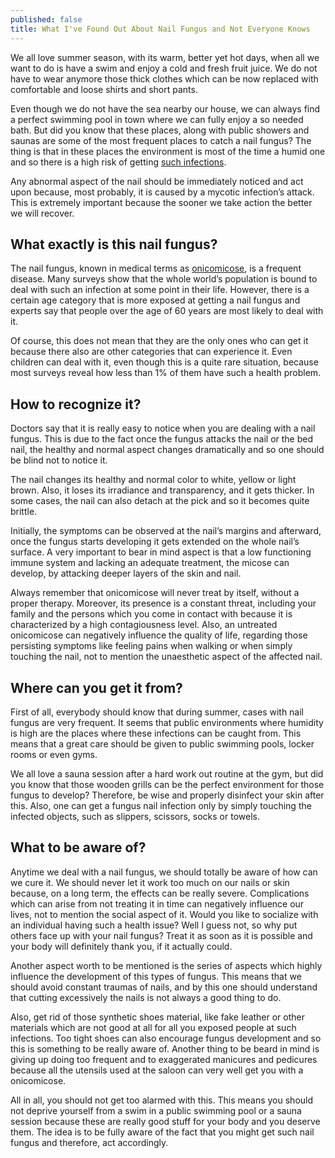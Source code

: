 ```yaml
---
published: false
title: What I've Found Out About Nail Fungus and Not Everyone Knows
---
```

We all love summer season, with its warm, better yet hot days, when all we want to do is have a swim and enjoy a cold and fresh fruit juice. We do not have to wear anymore those thick clothes which can be now replaced with comfortable and loose shirts and short pants.

Even though we do not have the sea nearby our house, we can always find a perfect swimming pool in town where we can fully enjoy a so needed bath. But did you know that these places, along with public showers and saunas are some of the most frequent places to catch a nail fungus? The thing is that in these places the environment is most of the time a humid one and so there is a high risk of getting [such infections](https://medlineplus.gov/ency/article/001330.htm "Fungal nail infection").

Any abnormal aspect of the nail should be immediately noticed and act upon because, most probably, it is caused by a mycotic infection’s attack. This is extremely important because the sooner we take action the better we will recover. 

## What exactly is this nail fungus?

The nail fungus, known in medical terms as [onicomicose](https://www.ncbi.nlm.nih.gov/pubmedhealth/PMHT0024766/ "Onychomycosis (Toenail Fungus)"), is a frequent disease. Many surveys show that the whole world’s population is bound to deal with such an infection at some point in their life. However, there is a certain age category that is more exposed at getting a nail fungus and experts say that people over the age of 60 years are most likely to deal with it. 

Of course, this does not mean that they are the only ones who can get it because there also are other categories that can experience it. Even children can deal with it, even though this is a quite rare situation, because most surveys reveal how less than 1% of them have such a health problem. 

## How to recognize it?

Doctors say that it is really easy to notice when you are dealing with a nail fungus. This is due to the fact once the fungus attacks the nail or the bed nail, the healthy and normal aspect changes dramatically and so one should be blind not to notice it. 

The nail changes its healthy and normal color to white, yellow or light brown. Also, it loses its irradiance and transparency, and it gets thicker. In some cases, the nail can also detach at the pick and so it becomes quite brittle.

Initially, the symptoms can be observed at the nail’s margins and afterward, once the fungus starts developing it gets extended on the whole nail’s surface. A very important to bear in mind aspect is that a low functioning immune system and lacking an adequate treatment, the micose can develop, by attacking deeper layers of the skin and nail. 

Always remember that onicomicose will never treat by itself, without a proper therapy. Moreover, its presence is a constant threat, including your family and the persons which you come in contact with because it is characterized by a high contagiousness level. Also, an untreated onicomicose can negatively influence the quality of life, regarding those persisting symptoms like feeling pains when walking or when simply touching the nail, not to mention the unaesthetic aspect of the affected nail. 

## Where can you get it from?

First of all, everybody should know that during summer, cases with nail fungus are very frequent. It seems that public environments where humidity is high are the places where these infections can be caught from. This means that a great care should be given to public swimming pools, locker rooms or even gyms. 

We all love a sauna session after a hard work out routine at the gym, but did you know that those wooden grills can be the perfect environment for those fungus to develop? Therefore, be wise and properly disinfect your skin after this. Also, one can get a fungus nail infection only by simply touching the infected objects, such as slippers, scissors, socks or towels.

## What to be aware of?

Anytime we deal with a nail fungus, we should totally be aware of how can we cure it. We should never let it work too much on our nails or skin because, on a long term, the effects can be really severe. Complications which can arise from not treating it in time can negatively influence our lives, not to mention the social aspect of it. Would you like to socialize with an individual having such a health issue? Well I guess not, so why put others face up with your nail fungus? Treat it as soon as it is possible and your body will definitely thank you, if it actually could. 

Another aspect worth to be mentioned is the series of aspects which highly influence the development of this types of fungus. This means that we should avoid constant traumas of nails, and by this one should understand that cutting excessively the nails is not always a good thing to do. 

Also, get rid of those synthetic shoes material, like fake leather or other materials which are not good at all for all you exposed people at such infections. Too tight shoes can also encourage fungus development and so this is something to be really aware of. Another thing to be beard in mind is giving up doing too frequent and to exaggerated manicures and pedicures because all the utensils used at the saloon can very well get you with a onicomicose. 

All in all, you should not get too alarmed with this. This means you should not deprive yourself from a swim in a public swimming pool or a sauna session because these are really good stuff for your body and you deserve them. The idea is to be fully aware of the fact that you might get such nail fungus and therefore, act accordingly.  